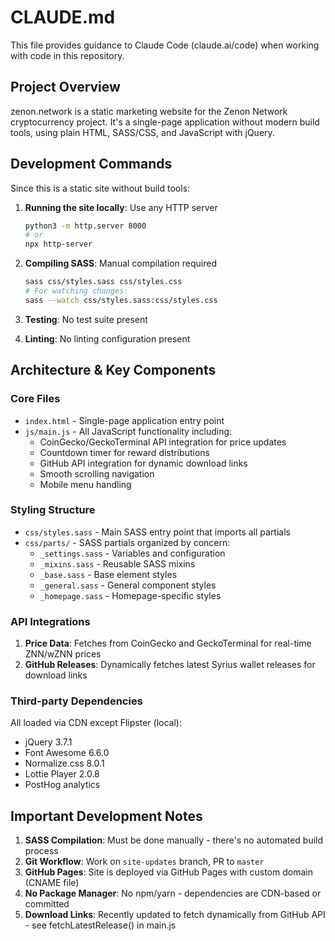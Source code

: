 # CLAUDE.md

This file provides guidance to Claude Code (claude.ai/code) when working with code in this repository.

## Project Overview

zenon.network is a static marketing website for the Zenon Network cryptocurrency project. It's a single-page application without modern build tools, using plain HTML, SASS/CSS, and JavaScript with jQuery.

## Development Commands

Since this is a static site without build tools:

1. **Running the site locally**: Use any HTTP server
   ```bash
   python3 -m http.server 8000
   # or
   npx http-server
   ```

2. **Compiling SASS**: Manual compilation required
   ```bash
   sass css/styles.sass css/styles.css
   # For watching changes:
   sass --watch css/styles.sass:css/styles.css
   ```

3. **Testing**: No test suite present

4. **Linting**: No linting configuration present

## Architecture & Key Components

### Core Files
- `index.html` - Single-page application entry point
- `js/main.js` - All JavaScript functionality including:
  - CoinGecko/GeckoTerminal API integration for price updates
  - Countdown timer for reward distributions
  - GitHub API integration for dynamic download links
  - Smooth scrolling navigation
  - Mobile menu handling

### Styling Structure
- `css/styles.sass` - Main SASS entry point that imports all partials
- `css/parts/` - SASS partials organized by concern:
  - `_settings.sass` - Variables and configuration
  - `_mixins.sass` - Reusable SASS mixins
  - `_base.sass` - Base element styles
  - `_general.sass` - General component styles
  - `_homepage.sass` - Homepage-specific styles

### API Integrations
1. **Price Data**: Fetches from CoinGecko and GeckoTerminal for real-time ZNN/wZNN prices
2. **GitHub Releases**: Dynamically fetches latest Syrius wallet releases for download links

### Third-party Dependencies
All loaded via CDN except Flipster (local):
- jQuery 3.7.1
- Font Awesome 6.6.0
- Normalize.css 8.0.1
- Lottie Player 2.0.8
- PostHog analytics

## Important Development Notes

1. **SASS Compilation**: Must be done manually - there's no automated build process
2. **Git Workflow**: Work on `site-updates` branch, PR to `master`
3. **GitHub Pages**: Site is deployed via GitHub Pages with custom domain (CNAME file)
4. **No Package Manager**: No npm/yarn - dependencies are CDN-based or committed
5. **Download Links**: Recently updated to fetch dynamically from GitHub API - see fetchLatestRelease() in main.js